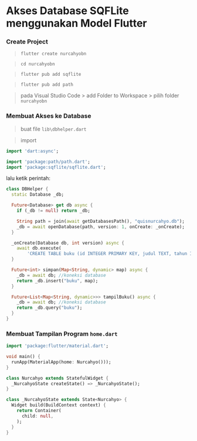 # Akses Database SQFLite menggunakan Model Flutter

### Create Project

> `flutter create nurcahyobn`

> `cd nurcahyobn`

> `flutter pub add sqflite` 

> `flutter pub add path`

> pada Visual Studio Code > add Folder to Workspace > pilih folder `nurcahyobn` 

### Membuat Akses ke Database

> buat file `lib\dbhelper.dart`
 
> import

```dart
import 'dart:async';

import 'package:path/path.dart';
import 'package:sqflite/sqflite.dart';
```

lalu ketik perintah:

```dart
class DBHelper {
  static Database _db;

  Future<Database> get db async {
    if (_db != null) return _db;

    String path = join(await getDatabasesPath(), "quisnurcahyo.db");
    _db = await openDatabase(path, version: 1, onCreate: _onCreate);
  }

  _onCreate(Database db, int version) async {
    await db.execute(
        'CREATE TABLE buku (id INTEGER PRIMARY KEY, judul TEXT, tahun INTEGER)');
  }

  Future<int> simpan(Map<String, dynamic> map) async {
    _db = await db; //koneksi database
    return _db.insert("buku", map);
  }

  Future<List<Map<String, dynamic>>> tampilBuku() async {
    _db = await db; //koneksi database
    return _db.query("buku");
  }
}
```


### Membuat Tampilan Program `home.dart`

```dart
import 'package:flutter/material.dart';

void main() {
  runApp(MaterialApp(home: Nurcahyo()));
}

class Nurcahyo extends StatefulWidget {
  _NurcahyoState createState() => _NurcahyoState();
}

class _NurcahyoState extends State<Nurcahyo> {
  Widget build(BuildContext context) {
    return Container(
      child: null,
    );
  }
}
```
